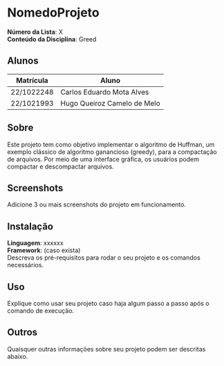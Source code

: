 # NomedoProjeto

**Número da Lista**: X<br>
**Conteúdo da Disciplina**: Greed<br>

## Alunos
|Matrícula | Aluno |
| -- | -- |
| 22/1022248  | Carlos Eduardo Mota Alves |
| 22/1021993  | Hugo Queiroz Camelo de Melo |

## Sobre 
Este projeto tem como objetivo implementar o algoritmo de Huffman, um exemplo clássico de algoritmo ganancioso (greedy), para a compactação de arquivos. Por meio de uma interface gráfica, os usuários podem compactar e descompactar arquivos. 

## Screenshots
Adicione 3 ou mais screenshots do projeto em funcionamento.

## Instalação 
**Linguagem**: xxxxxx<br>
**Framework**: (caso exista)<br>
Descreva os pré-requisitos para rodar o seu projeto e os comandos necessários.

## Uso 
Explique como usar seu projeto caso haja algum passo a passo após o comando de execução.

## Outros 
Quaisquer outras informações sobre seu projeto podem ser descritas abaixo.




